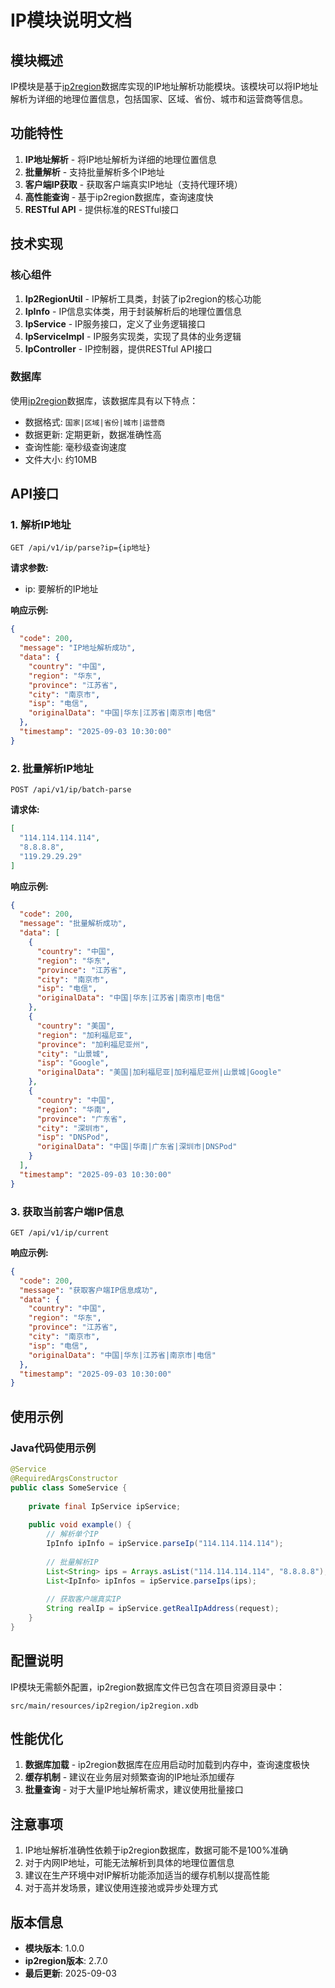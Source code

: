 # IP模块说明文档

## 模块概述

IP模块是基于[ip2region](https://github.com/lionsoul2014/ip2region)数据库实现的IP地址解析功能模块。该模块可以将IP地址解析为详细的地理位置信息，包括国家、区域、省份、城市和运营商等信息。

## 功能特性

1. **IP地址解析** - 将IP地址解析为详细的地理位置信息
2. **批量解析** - 支持批量解析多个IP地址
3. **客户端IP获取** - 获取客户端真实IP地址（支持代理环境）
4. **高性能查询** - 基于ip2region数据库，查询速度快
5. **RESTful API** - 提供标准的RESTful接口

## 技术实现

### 核心组件

1. **Ip2RegionUtil** - IP解析工具类，封装了ip2region的核心功能
2. **IpInfo** - IP信息实体类，用于封装解析后的地理位置信息
3. **IpService** - IP服务接口，定义了业务逻辑接口
4. **IpServiceImpl** - IP服务实现类，实现了具体的业务逻辑
5. **IpController** - IP控制器，提供RESTful API接口

### 数据库

使用[ip2region](https://github.com/lionsoul2014/ip2region)数据库，该数据库具有以下特点：
- 数据格式: `国家|区域|省份|城市|运营商`
- 数据更新: 定期更新，数据准确性高
- 查询性能: 毫秒级查询速度
- 文件大小: 约10MB

## API接口

### 1. 解析IP地址

```
GET /api/v1/ip/parse?ip={ip地址}
```

**请求参数:**
- ip: 要解析的IP地址

**响应示例:**
```json
{
  "code": 200,
  "message": "IP地址解析成功",
  "data": {
    "country": "中国",
    "region": "华东",
    "province": "江苏省",
    "city": "南京市",
    "isp": "电信",
    "originalData": "中国|华东|江苏省|南京市|电信"
  },
  "timestamp": "2025-09-03 10:30:00"
}
```

### 2. 批量解析IP地址

```
POST /api/v1/ip/batch-parse
```

**请求体:**
```json
[
  "114.114.114.114",
  "8.8.8.8",
  "119.29.29.29"
]
```

**响应示例:**
```json
{
  "code": 200,
  "message": "批量解析成功",
  "data": [
    {
      "country": "中国",
      "region": "华东",
      "province": "江苏省",
      "city": "南京市",
      "isp": "电信",
      "originalData": "中国|华东|江苏省|南京市|电信"
    },
    {
      "country": "美国",
      "region": "加利福尼亚",
      "province": "加利福尼亚州",
      "city": "山景城",
      "isp": "Google",
      "originalData": "美国|加利福尼亚|加利福尼亚州|山景城|Google"
    },
    {
      "country": "中国",
      "region": "华南",
      "province": "广东省",
      "city": "深圳市",
      "isp": "DNSPod",
      "originalData": "中国|华南|广东省|深圳市|DNSPod"
    }
  ],
  "timestamp": "2025-09-03 10:30:00"
}
```

### 3. 获取当前客户端IP信息

```
GET /api/v1/ip/current
```

**响应示例:**
```json
{
  "code": 200,
  "message": "获取客户端IP信息成功",
  "data": {
    "country": "中国",
    "region": "华东",
    "province": "江苏省",
    "city": "南京市",
    "isp": "电信",
    "originalData": "中国|华东|江苏省|南京市|电信"
  },
  "timestamp": "2025-09-03 10:30:00"
}
```

## 使用示例

### Java代码使用示例

```java
@Service
@RequiredArgsConstructor
public class SomeService {
    
    private final IpService ipService;
    
    public void example() {
        // 解析单个IP
        IpInfo ipInfo = ipService.parseIp("114.114.114.114");
        
        // 批量解析IP
        List<String> ips = Arrays.asList("114.114.114.114", "8.8.8.8");
        List<IpInfo> ipInfos = ipService.parseIps(ips);
        
        // 获取客户端真实IP
        String realIp = ipService.getRealIpAddress(request);
    }
}
```

## 配置说明

IP模块无需额外配置，ip2region数据库文件已包含在项目资源目录中：
```
src/main/resources/ip2region/ip2region.xdb
```

## 性能优化

1. **数据库加载** - ip2region数据库在应用启动时加载到内存中，查询速度极快
2. **缓存机制** - 建议在业务层对频繁查询的IP地址添加缓存
3. **批量查询** - 对于大量IP地址解析需求，建议使用批量接口

## 注意事项

1. IP地址解析准确性依赖于ip2region数据库，数据可能不是100%准确
2. 对于内网IP地址，可能无法解析到具体的地理位置信息
3. 建议在生产环境中对IP解析功能添加适当的缓存机制以提高性能
4. 对于高并发场景，建议使用连接池或异步处理方式

## 版本信息

- **模块版本**: 1.0.0
- **ip2region版本**: 2.7.0
- **最后更新**: 2025-09-03